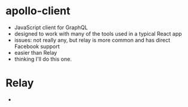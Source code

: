 apollo-client
=============
*   JavaScript client for GraphQL
*   designed to work with many of the tools used in a typical React app
*   issues: not really any, but relay is more common and has direct Facebook support
*   easier than Relay
*   thinking I'll do this one.

Relay
=====
*   